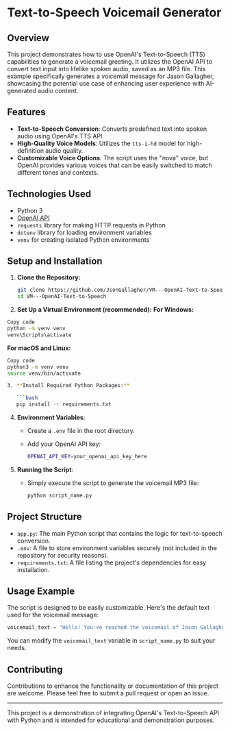 # Text-to-Speech Voicemail Generator

## Overview

This project demonstrates how to use OpenAI's Text-to-Speech (TTS) capabilities to generate a voicemail greeting. It utilizes the OpenAI API to convert text input into lifelike spoken audio, saved as an MP3 file. This example specifically generates a voicemail message for Jason Gallagher, showcasing the potential use case of enhancing user experience with AI-generated audio content.

## Features

- **Text-to-Speech Conversion**: Converts predefined text into spoken audio using OpenAI's TTS API.
- **High-Quality Voice Models**: Utilizes the `tts-1-hd` model for high-definition audio quality.
- **Customizable Voice Options**: The script uses the "nova" voice, but OpenAI provides various voices that can be easily switched to match different tones and contexts.

## Technologies Used

- Python 3
- [OpenAI API](https://openai.com/api/)
- `requests` library for making HTTP requests in Python
- `dotenv` library for loading environment variables
- `venv` for creating isolated Python environments

## Setup and Installation

1. **Clone the Repository:**

   ```bash
   git clone https://github.com/JsonGallagher/VM---OpenAI-Text-to-Speech
   cd VM---OpenAI-Text-to-Speech
   ```

2. **Set Up a Virtual Environment (recommended):**
**For Windows:**

```bash
Copy code
python -m venv venv
venv\Scripts\activate
```

**For macOS and Linux:**

```bash
Copy code
python3 -m venv venv
source venv/bin/activate

3. **Install Required Python Packages:**

   ```bash
   pip install -r requirements.txt
   ```

4. **Environment Variables**:

   - Create a `.env` file in the root directory.
   - Add your OpenAI API key:

     ```bash
     OPENAI_API_KEY=your_openai_api_key_here
     ```

5. **Running the Script**:
   - Simply execute the script to generate the voicemail MP3 file:

     ```bash
     python script_name.py
     ```

## Project Structure

- `app.py`: The main Python script that contains the logic for text-to-speech conversion.
- `.env`: A file to store environment variables securely (not included in the repository for security reasons).
- `requirements.txt`: A file listing the project's dependencies for easy installation.

## Usage Example

The script is designed to be easily customizable. Here's the default text used for the voicemail message:

```python
voicemail_text = "Hello! You've reached the voicemail of Jason Gallagher. He is currently either on another call or unavailable. Please leave your name, number, and a brief message after the tone. For a quicker response, feel free to text this number. We appreciate your call and look forward to speaking with you soon. Thank you!"
```

You can modify the `voicemail_text` variable in `script_name.py` to suit your needs.

## Contributing

Contributions to enhance the functionality or documentation of this project are welcome. Please feel free to submit a pull request or open an issue.

---

This project is a demonstration of integrating OpenAI's Text-to-Speech API with Python and is intended for educational and demonstration purposes.
